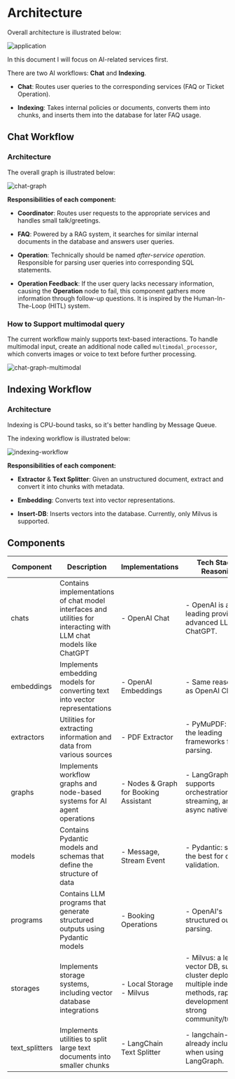 # Architecture

Overall architecture is illustrated below:

![application](./assets/application.png)

In this document I will focus on AI-related services first.

There are two AI workflows: **Chat** and **Indexing**.

- **Chat**: Routes user queries to the corresponding services (FAQ or Ticket Operation).

- **Indexing**: Takes internal policies or documents, converts them into chunks, and inserts them into the database for later FAQ usage.

## Chat Workflow

### Architecture

The overall graph is illustrated below:

![chat-graph](./assets/graph.png)

**Responsibilities of each component:**

- **Coordinator**: Routes user requests to the appropriate services and handles small talk/greetings.

- **FAQ**: Powered by a RAG system, it searches for similar internal documents in the database and answers user queries.

- **Operation**: Technically should be named *after-service operation*. Responsible for parsing user queries into corresponding SQL statements.

- **Operation Feedback**: If the user query lacks necessary information, causing the **Operation** node to fail, this component gathers more information through follow-up questions. It is inspired by the Human-In-The-Loop (HITL) system.

### How to Support multimodal query

The current workflow mainly supports text-based interactions.
To handle multimodal input, create an additional node called `multimodal_processor`, which converts images or voice to text before further processing.

![chat-graph-multimodal](./assets/multimodal-graph.png)

## Indexing Workflow

### Architecture

Indexing is CPU-bound tasks, so it's better handling by Message Queue.

The indexing workflow is illustrated below:

![indexing-workflow](./assets/indexing.png)

**Responsibilities of each component:**

- **Extractor** & **Text Splitter**: Given an unstructured document, extract and convert it into chunks with metadata.

- **Embedding**: Converts text into vector representations.

- **Insert-DB**: Inserts vectors into the database. Currently, only Milvus is supported.

## Components

| Component      | Description                                                                 | Implementations                    | Tech Stack & Reasoning |
|----------------|-----------------------------------------------------------------------------|------------------------------------|-------------------------|
| chats          | Contains implementations of chat model interfaces and utilities for interacting with LLM chat models like ChatGPT | - OpenAI Chat                      | - OpenAI is a leading provider of advanced LLMs like ChatGPT. |
| embeddings     | Implements embedding models for converting text into vector representations | - OpenAI Embeddings                | - Same reasoning as OpenAI Chat. |
| extractors     | Utilities for extracting information and data from various sources           | - PDF Extractor                    | - PyMuPDF: one of the leading frameworks for PDF parsing. |
| graphs         | Implements workflow graphs and node-based systems for AI agent operations   | - Nodes & Graph for Booking Assistant | - LangGraph: supports orchestration, streaming, and async natively. |
| models         | Contains Pydantic models and schemas that define the structure of data       | - Message, Stream Event            | - Pydantic: simply the best for data validation. |
| programs       | Contains LLM programs that generate structured outputs using Pydantic models | - Booking Operations               | - OpenAI's structured output parsing. |
| storages       | Implements storage systems, including vector database integrations           | - Local Storage<br>- Milvus        | - Milvus: a leading vector DB, supports cluster deployment, multiple indexing methods, rapid development, and strong community/tutorials. |
| text_splitters | Implements utilities to split large text documents into smaller chunks       | - LangChain Text Splitter          | - langchain-core is already included when using LangGraph. |
